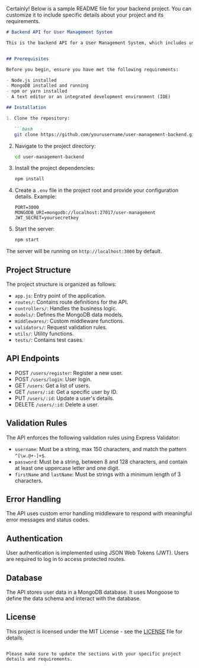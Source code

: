 Certainly! Below is a sample README file for your backend project. You can customize it to include specific details about your project and its requirements.

```markdown
# Backend API for User Management System

This is the backend API for a User Management System, which includes user registration, authentication, and user listing. It is built using Node.js, Express.js, and MongoDB.


## Prerequisites

Before you begin, ensure you have met the following requirements:

- Node.js installed
- MongoDB installed and running
- npm or yarn installed
- A text editor or an integrated development environment (IDE)

## Installation

1. Clone the repository:

   ```bash
   git clone https://github.com/yourusername/user-management-backend.git
   ```

2. Navigate to the project directory:

   ```bash
   cd user-management-backend
   ```

3. Install the project dependencies:

   ```bash
   npm install
   ```

4. Create a `.env` file in the project root and provide your configuration details. Example:

   ```env
   PORT=3000
   MONGODB_URI=mongodb://localhost:27017/user-management
   JWT_SECRET=yoursecretkey
   ```

5. Start the server:

   ```bash
   npm start
   ```

The server will be running on `http://localhost:3000` by default.

## Project Structure

The project structure is organized as follows:

- `app.js`: Entry point of the application.
- `routes/`: Contains route definitions for the API.
- `controllers/`: Handles the business logic.
- `models/`: Defines the MongoDB data models.
- `middlewares/`: Custom middleware functions.
- `validators/`: Request validation rules.
- `utils/`: Utility functions.
- `tests/`: Contains test cases.

## API Endpoints

- POST `/users/register`: Register a new user.
- POST `/users/login`: User login.
- GET `/users`: Get a list of users.
- GET `/users/:id`: Get a specific user by ID.
- PUT `/users/:id`: Update a user's details.
- DELETE `/users/:id`: Delete a user.

## Validation Rules

The API enforces the following validation rules using Express Validator:

- `username`: Must be a string, max 150 characters, and match the pattern `^[\w.@+-]+$`.
- `password`: Must be a string, between 8 and 128 characters, and contain at least one uppercase letter and one digit.
- `firstName` and `lastName`: Must be strings with a minimum length of 3 characters.

## Error Handling

The API uses custom error handling middleware to respond with meaningful error messages and status codes.

## Authentication

User authentication is implemented using JSON Web Tokens (JWT). Users are required to log in to access protected routes.

## Database

The API stores user data in a MongoDB database. It uses Mongoose to define the data schema and interact with the database.


## License

This project is licensed under the MIT License - see the [LICENSE](LICENSE) file for details.
```

Please make sure to update the sections with your specific project details and requirements.